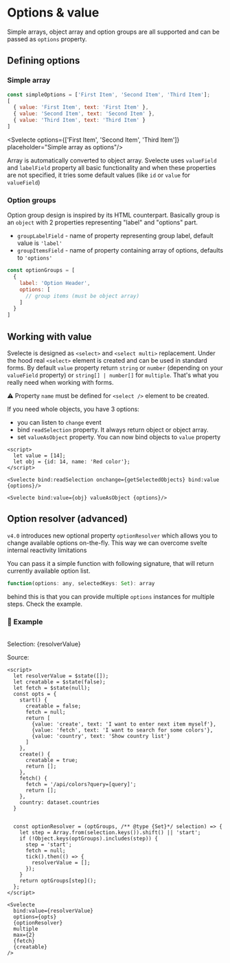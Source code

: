 <script>
  import { tick } from 'svelte';
  import Svelecte from "$lib/Svelecte.svelte";
  import { dataset } from '../data.js';

  // resolver example

  let resolverValue = $state([]);
  let creatable = $state(false);
  let fetch = $state(null);
  const opts = {
    start() {
      creatable = false;
      fetch = null;
      return [
        {value: 'create', text: 'I want to enter next item myself'},
        {value: 'fetch', text: 'I want to search for some colors'},
        {value: 'country', text: 'Show country list'}
      ]
    },
    create() {
      creatable = true;
      return [];
    },
    fetch() {
      fetch = '/api/colors?query=[query]';
      return [];
    },
    country: dataset.countries
  }


  const optionResolver = (optGroups, /** @type {Set}*/ selection) => {
    let step = Array.from(selection.keys()).shift() || 'start';
    if (!Object.keys(optGroups).includes(step)) {
      step = 'start';
      fetch = null;
      tick().then(() => {
        resolverValue = [];
      });
    }
    return optGroups[step]();
  };
</script>

# Options & value

Simple arrays, object array and option groups are all supported and can be passed as `options` property.

## Defining options

### Simple array

```javascript
const simpleOptions = ['First Item', 'Second Item', 'Third Item'];
[
  { value: 'First Item', text: 'First Item' },
  { value: 'Second Item', text: 'Second Item' },
  { value: 'Third Item', text: 'Third Item' }
]
```
<Svelecte options={['First Item', 'Second Item', 'Third Item']} placeholder="Simple array as options"/>

Array is automatically converted to object array. Svelecte uses `valueField` and `labelField` property all basic
functionality and when these properties are not specified, it tries some default values (like `id` or `value` for `valueField`)

### Option groups

Option group design is inspired by its HTML counterpart. Basically group is an `object` with 2 properties representing
"label" and "options" part.

- `groupLabelField` - name of property representing group label, default value is `'label'`
- `groupItemsField` - name of property containing array of options, defaults to `'options'`

```javascript
const optionGroups = [
  {
    label: 'Option Header',
    options: [
      // group items (must be object array)
    ]
  }
]
```

<Svelecte options={dataset.countryGroups()} placeholder="Select with option groups"/>

## Working with value

Svelecte is designed as `<select>` and `<select multi>` replacement. Under the hood real `<select>` element is created
and can be used in standard forms. By default `value` property return `string` or `number` (depending on your `valueField` property)
or `string[] | number[]` for `multiple`. That's what you really need when working with forms.

⚠️ Property `name` must be defined for `<select />` element to be created.

If you need whole objects, you have 3 options:

- you can listen to `change` event
- bind `readSelection` property. It always return object or object array.
- set `valueAsObject` property. You can now bind objects to `value` property

```svelte
<script>
  let value = [14];
  let obj = {id: 14, name: 'Red color'};
</script>

<Svelecte bind:readSelection onchange={getSelectedObjects} bind:value {options}/>

<Svelecte bind:value={obj} valueAsObject {options}/>
```

## Option resolver (advanced)

`v4.0` introduces new optional property `optionResolver` which allows you to change available options
on-the-fly. This way we can overcome svelte internal reactivity limitations

You can pass it a simple function with following signature, that will return currently available option list.

```js
function(options: any, selectedKeys: Set): array
```

 behind this is that you can provide multiple `options` instances for multiple steps. Check the example.

### 🧩 Example

<br>
Selection: {resolverValue}
<Svelecte {fetch} {creatable} options={opts} {optionResolver} multiple max={2} bind:value={resolverValue} />

Source:

```svelte
<script>
  let resolverValue = $state([]);
  let creatable = $state(false);
  let fetch = $state(null);
  const opts = {
    start() {
      creatable = false;
      fetch = null;
      return [
        {value: 'create', text: 'I want to enter next item myself'},
        {value: 'fetch', text: 'I want to search for some colors'},
        {value: 'country', text: 'Show country list'}
      ]
    },
    create() {
      creatable = true;
      return [];
    },
    fetch() {
      fetch = '/api/colors?query=[query]';
      return [];
    },
    country: dataset.countries
  }


  const optionResolver = (optGroups, /** @type {Set}*/ selection) => {
    let step = Array.from(selection.keys()).shift() || 'start';
    if (!Object.keys(optGroups).includes(step)) {
      step = 'start';
      fetch = null;
      tick().then(() => {
        resolverValue = [];
      });
    }
    return optGroups[step]();
  };
</script>

<Svelecte
  bind:value={resolverValue}
  options={opts}
  {optionResolver}
  multiple
  max={2}
  {fetch}
  {creatable}
/>
```
